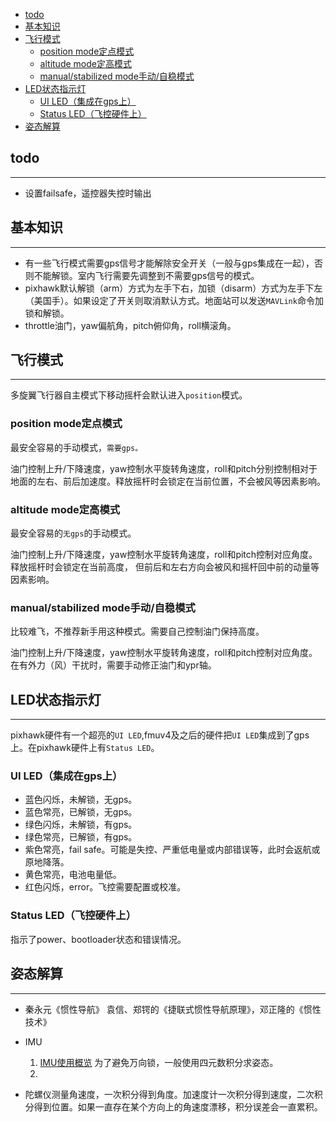 <!-- @import "[TOC]" {cmd="toc" depthFrom=1 depthTo=6 orderedList=false} -->

<!-- code_chunk_output -->

- [todo](#todo)
- [基本知识](#基本知识)
- [飞行模式](#飞行模式)
  - [position mode定点模式](#position-mode定点模式)
  - [altitude mode定高模式](#altitude-mode定高模式)
  - [manual/stabilized mode手动/自稳模式](#manualstabilized-mode手动自稳模式)
- [LED状态指示灯](#led状态指示灯)
  - [UI LED（集成在gps上）](#ui-led集成在gps上)
  - [Status LED（飞控硬件上）](#status-led飞控硬件上)
- [姿态解算](#姿态解算)

<!-- /code_chunk_output -->


## todo
----
- 设置failsafe，遥控器失控时输出


## 基本知识
----
- 有一些飞行模式需要gps信号才能解除安全开关（一般与gps集成在一起），否则不能解锁。室内飞行需要先调整到不需要gps信号的模式。
- pixhawk默认解锁（arm）方式为左手下右，加锁（disarm）方式为左手下左（美国手）。如果设定了开关则取消默认方式。地面站可以发送`MAVLink`命令加锁和解锁。
- throttle油门，yaw偏航角，pitch俯仰角，roll横滚角。


## 飞行模式
----
多旋翼飞行器自主模式下移动摇杆会默认进入`position`模式。

### position mode定点模式

最安全容易的手动模式，`需要gps。`

油门控制上升/下降速度，yaw控制水平旋转角速度，roll和pitch分别控制相对于地面的左右、前后加速度。释放摇杆时会锁定在当前位置，不会被风等因素影响。

### altitude mode定高模式
最安全容易的`无gps`的手动模式。

油门控制上升/下降速度，yaw控制水平旋转角速度，roll和pitch控制对应角度。释放摇杆时会锁定在当前高度， 但前后和左右方向会被风和摇杆回中前的动量等因素影响。

### manual/stabilized mode手动/自稳模式
比较难飞，不推荐新手用这种模式。需要自己控制油门保持高度。

油门控制上升/下降速度，yaw控制水平旋转角速度，roll和pitch控制对应角度。在有外力（风）干扰时，需要手动修正油门和ypr轴。

## LED状态指示灯
----
pixhawk硬件有一个超亮的`UI LED`,fmuv4及之后的硬件把`UI LED`集成到了gps上。在pixhawk硬件上有`Status LED`。

### UI LED（集成在gps上）

- 蓝色闪烁，未解锁，无gps。
- 蓝色常亮，已解锁，无gps。
- 绿色闪烁，未解锁，有gps。
- 绿色常亮，已解锁，有gps。
- 紫色常亮，fail safe。可能是失控、严重低电量或内部错误等，此时会返航或原地降落。
- 黄色常亮，电池电量低。
- 红色闪烁，error。飞控需要配置或校准。

### Status LED（飞控硬件上）
指示了power、bootloader状态和错误情况。


## 姿态解算
----

- 秦永元《惯性导航》 袁信、郑锷的《捷联式惯性导航原理》，邓正隆的《惯性技术》

- IMU
  1. [IMU使用概览](https://zhuanlan.zhihu.com/p/41299359)
    为了避免万向锁，一般使用四元数积分求姿态。
  2. 

- 陀螺仪测量角速度，一次积分得到角度。加速度计一次积分得到速度，二次积分得到位置。如果一直存在某个方向上的角速度漂移，积分误差会一直累积。